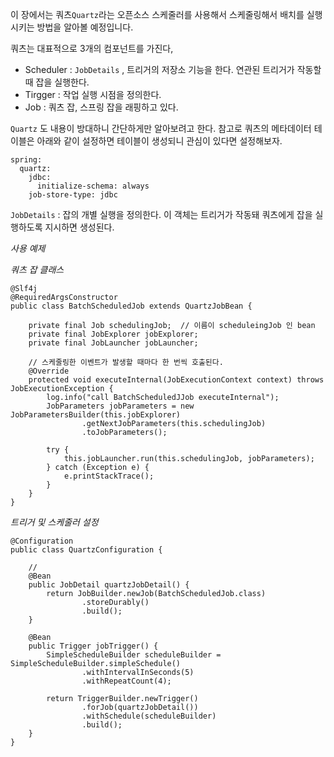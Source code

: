 

이 장에서는 쿼츠`Quartz`라는 오픈소스 스케줄러를 사용해서 스케줄링해서 배치를 실행시키는 방법을 알아볼 예정입니다.


쿼츠는 대표적으로 3개의 컴포넌트를 가진다,

- Scheduler : `JobDetails` , 트리거의 저장소 기능을 한다. 연관된 트리거가 작동할 때 잡을 실행한다.
- Tirgger : 작업 실행 시점을 정의한다.
- Job : 쿼츠 잡, 스프링 잡을 래핑하고 있다.


`Quartz` 도 내용이 방대하니 간단하게만 알아보려고 한다. 참고로 쿼츠의 메타데이터 테이블은 아래와 같이 설정하면 테이블이 생성되니 관심이 있다면 설정해보자.

```
spring:  
  quartz:  
    jdbc:  
      initialize-schema: always  
    job-store-type: jdbc
```



`JobDetails` : 잡의 개별 실행을 정의한다. 이 객체는 트리거가 작동돼 쿼츠에게 잡을 실행하도록 지시하면 생성된다.


*사용 예제*

*쿼츠 잡 클래스*

```
@Slf4j  
@RequiredArgsConstructor  
public class BatchScheduledJob extends QuartzJobBean {  
  
    private final Job schedulingJob;  // 이름이 scheduleingJob 인 bean 
    private final JobExplorer jobExplorer;  
    private final JobLauncher jobLauncher;  
  
    // 스케줄링한 이벤트가 발생할 때마다 한 번씩 호출된다.  
    @Override  
    protected void executeInternal(JobExecutionContext context) throws JobExecutionException {  
        log.info("call BatchScheduledJJob executeInternal");  
        JobParameters jobParameters = new JobParametersBuilder(this.jobExplorer)  
                .getNextJobParameters(this.schedulingJob)  
                .toJobParameters();  
  
        try {  
            this.jobLauncher.run(this.schedulingJob, jobParameters);  
        } catch (Exception e) {  
            e.printStackTrace();  
        }  
    }  
}
```


*트리거 및 스케줄러 설정*

``` 
@Configuration  
public class QuartzConfiguration {  
  
    //  
    @Bean  
    public JobDetail quartzJobDetail() {  
        return JobBuilder.newJob(BatchScheduledJob.class)  
                .storeDurably()  
                .build();  
    }  
  
    @Bean  
    public Trigger jobTrigger() {  
        SimpleScheduleBuilder scheduleBuilder = SimpleScheduleBuilder.simpleSchedule()  
                .withIntervalInSeconds(5)  
                .withRepeatCount(4);  
  
        return TriggerBuilder.newTrigger()  
                .forJob(quartzJobDetail())  
                .withSchedule(scheduleBuilder)  
                .build();  
    }  
}
```

